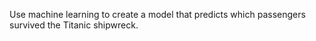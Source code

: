 Use machine learning to create a model that predicts which passengers survived the Titanic shipwreck.

